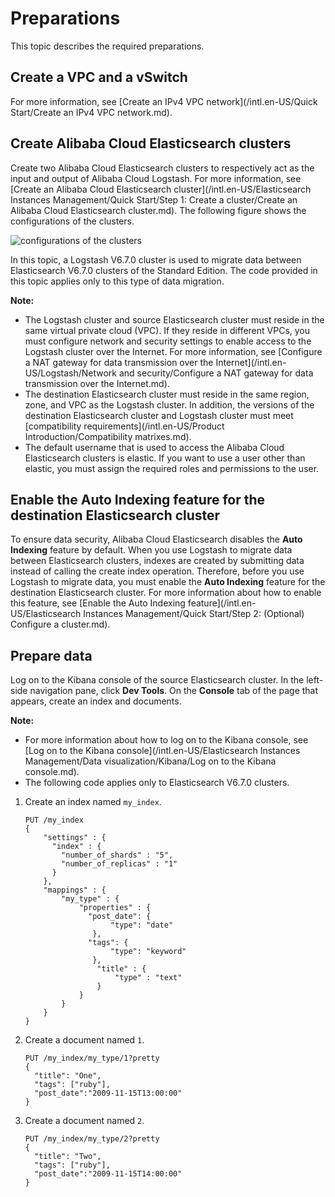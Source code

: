 # Preparations

This topic describes the required preparations.

## Create a VPC and a vSwitch

For more information, see [Create an IPv4 VPC network](/intl.en-US/Quick Start/Create an IPv4 VPC network.md).

## Create Alibaba Cloud Elasticsearch clusters

Create two Alibaba Cloud Elasticsearch clusters to respectively act as the input and output of Alibaba Cloud Logstash. For more information, see [Create an Alibaba Cloud Elasticsearch cluster](/intl.en-US/Elasticsearch Instances Management/Quick Start/Step 1: Create a cluster/Create an Alibaba Cloud Elasticsearch cluster.md). The following figure shows the configurations of the clusters.

![configurations of the clusters](https://static-aliyun-doc.oss-accelerate.aliyuncs.com/assets/img/en-US/0705960161/p127592.png)

In this topic, a Logstash V6.7.0 cluster is used to migrate data between Elasticsearch V6.7.0 clusters of the Standard Edition. The code provided in this topic applies only to this type of data migration.

**Note:**

-   The Logstash cluster and source Elasticsearch cluster must reside in the same virtual private cloud \(VPC\). If they reside in different VPCs, you must configure network and security settings to enable access to the Logstash cluster over the Internet. For more information, see [Configure a NAT gateway for data transmission over the Internet](/intl.en-US/Logstash/Network and security/Configure a NAT gateway for data transmission over the Internet.md).
-   The destination Elasticsearch cluster must reside in the same region, zone, and VPC as the Logstash cluster. In addition, the versions of the destination Elasticsearch cluster and Logstash cluster must meet [compatibility requirements](/intl.en-US/Product Introduction/Compatibility matrixes.md).
-   The default username that is used to access the Alibaba Cloud Elasticsearch clusters is elastic. If you want to use a user other than elastic, you must assign the required roles and permissions to the user.

## Enable the Auto Indexing feature for the destination Elasticsearch cluster

To ensure data security, Alibaba Cloud Elasticsearch disables the **Auto Indexing** feature by default. When you use Logstash to migrate data between Elasticsearch clusters, indexes are created by submitting data instead of calling the create index operation. Therefore, before you use Logstash to migrate data, you must enable the **Auto Indexing** feature for the destination Elasticsearch cluster. For more information about how to enable this feature, see [Enable the Auto Indexing feature](/intl.en-US/Elasticsearch Instances Management/Quick Start/Step 2: (Optional) Configure a cluster.md).

## Prepare data

Log on to the Kibana console of the source Elasticsearch cluster. In the left-side navigation pane, click **Dev Tools**. On the **Console** tab of the page that appears, create an index and documents.

**Note:**

-   For more information about how to log on to the Kibana console, see [Log on to the Kibana console](/intl.en-US/Elasticsearch Instances Management/Data visualization/Kibana/Log on to the Kibana console.md).
-   The following code applies only to Elasticsearch V6.7.0 clusters.

1.  Create an index named `my_index`.

    ```
    PUT /my_index
    {
        "settings" : {
          "index" : {
            "number_of_shards" : "5",
            "number_of_replicas" : "1"
          }
        },
        "mappings" : {
            "my_type" : {
                "properties" : {
                  "post_date": {          
                       "type": "date"       
                   },
                  "tags": {
                       "type": "keyword"
                   },
                    "title" : {
                        "type" : "text"
                    }
                }
            }
        }
    }
    ```

2.  Create a document named `1`.

    ```
    PUT /my_index/my_type/1?pretty
    {
      "title": "One", 
      "tags": ["ruby"],
      "post_date":"2009-11-15T13:00:00"
    }
    ```

3.  Create a document named `2`.

    ```
    PUT /my_index/my_type/2?pretty
    {
      "title": "Two", 
      "tags": ["ruby"],
      "post_date":"2009-11-15T14:00:00"
    }
    ```


